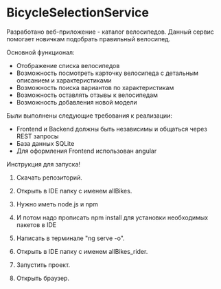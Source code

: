 # BicycleSelectionService

Разработано веб-приложение - каталог велосипедов. Данный сервис помогает новичкам подобрать правильный велосипед.

Основной функционал:
- Отображение списка велосипедов
- Возможность посмотреть карточку велосипеда с детальным описанием и характеристиками
- Возможность поиска вариантов по характеристикам
- Возможность оставлять отзывы к велосипедам
- Возможность добавления новой модели

Были выполнены следующие требования к реализации:
- Frontend и Backend должны быть независимы и общаться через REST запросы
- База данных SQLite
- Для оформления Frontend использован angular
  
  
Инструкция для запуска!

1) Скачать репозиторий.
2) Открыть в IDE папку с именем allBikes.
3) Нужно иметь node.js и npm
4) И потом надо прописать npm install для установки необходимых пакетов в IDE
5) Написать в терминале "ng serve -o".

6) Открыть в IDE папку с именем allBikes_rider.
7) Запустить проект.

8) Открыть браузер.
